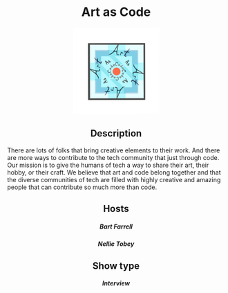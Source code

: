 
<h1 align="center"> Art as Code </h1>

<p align="center">
 <img src="https://github.com/cncf/cloudnativetv/blob/main/shows/AAC_LOGO.png" alt="art as code logo" width="200px" height="200px"/>
  </p>
  
<h2 align="center"> Description</h2>

There are lots of folks that bring creative elements to their work.
And there are more ways to contribute to the tech community that just through code.
Our mission is to give the humans of tech a way to share their art, their hobby, or their craft.
We believe that art and code belong together and that the diverse communities of tech are filled with highly
creative and amazing people that can contribute so much more than code. 

<h2 align="center"> Hosts </h2>

<h5 align="center"> Bart Farrell </h5>
<h5 align="center"> Nellie Tobey </h5>

<h2 align="center"> Show type </h2>

<h5 align="center"> Interview </h5>

